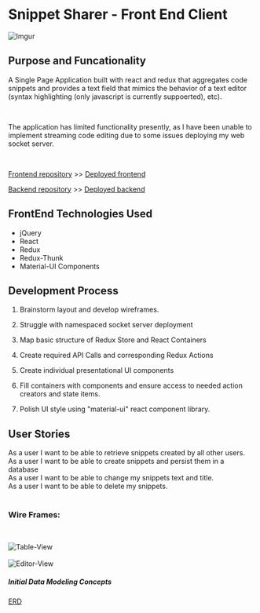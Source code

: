 
# Snippet Sharer - Front End Client
![Imgur](http://i.imgur.com/lXR7jTU.png)
<br>

## Purpose and Funcationality

A Single Page Application built with react and redux that aggregates code snippets and provides a text field that mimics the behavior of a text editor (syntax highlighting (only javascript is currently suppoerted), etc).


<br>

The application has limited functionality presently, as I have been unable to implement streaming code editing due to some issues deploying my web socket server.

<br>

[Frontend repository]( https://github.com/paulsevere/snippet-sharer) >> [Deployed frontend](https://paulsevere.github.io/snippet-sharer) <br>

[Backend repository](https://github.com/paulsevere/express-backend) >> [Deployed backend](https://snippet-server-app.herokuapp.com)


## FrontEnd Technologies Used

- jQuery
- React
- Redux
- Redux-Thunk
- Material-UI Components




## Development Process

1. Brainstorm layout and develop wireframes.
2. Struggle with namespaced socket server deployment

2. Map basic structure of Redux Store and React Containers
3. Create required API Calls and corresponding Redux Actions
4. Create individual presentational UI components
5. Fill containers with components and ensure access to needed action creators and state items.
6. Polish UI style using "material-ui" react component library.


## User Stories

As a user I want to be able to retrieve snippets created by all other users.<br>
As a user I want to be able to create snippets and persist them in a database<br>
As a user I want to be able to change my snippets text and title.<br>
As a user I want to be able to delete my snippets.<br>
<br>

### Wire Frames:
<br>

![Table-View](http://i.imgur.com/ZhKcIFn.png)
<br>
<br>
![Editor-View](http://i.imgur.com/FZIyhvc.png)


##### Initial Data Modeling Concepts<br>
[ERD](http://i.imgur.com/TDTTEL9.png)
<br>
